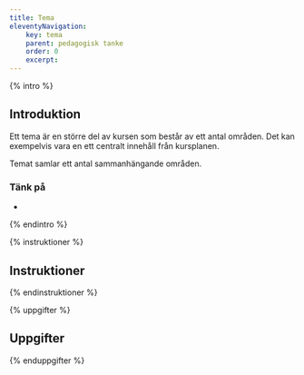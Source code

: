 ```yaml
---
title: Tema
eleventyNavigation:
    key: tema
    parent: pedagogisk tanke
    order: 0
    excerpt: 
---
```

{% intro %}

## Introduktion
Ett tema är en större del av kursen som består av ett antal områden. Det kan exempelvis vara en
ett centralt innehåll från kursplanen.

Temat samlar ett antal sammanhängande områden.

### Tänk på
 -

{% endintro %}

{% instruktioner %}

## Instruktioner

{% endinstruktioner %}

{% uppgifter %}

## Uppgifter

{% enduppgifter %}